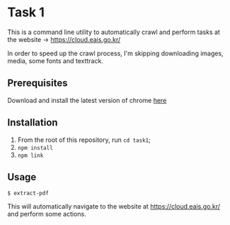 # Task 1

This is a command line utility to automatically crawl and perform tasks at the website -> https://cloud.eais.go.kr/

In order to speed up the crawl process, I'm skipping downloading images, media, some fonts and texttrack.

## Prerequisites

Download and install the latest version of chrome [here](https://www.google.com/chrome/)

## Installation

1. From the root of this repository, run `cd task1`;
2. `npm install`
3. `npm link`

## Usage

```
$ extract-pdf
```

This will automatically navigate to the website at https://cloud.eais.go.kr/ and perform some actions.

